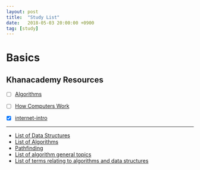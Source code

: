 ```yaml
---
layout: post
title:  "Study List"
date:   2018-05-03 20:00:00 +0900
tag: [study]
---
```


# Basics

## Khanacademy Resources

- [ ] [Algorithms](https://www.khanacademy.org/computing/computer-science/algorithms)
- [ ] [How Computers Work](https://www.khanacademy.org/computing/computer-science/how-computers-work2)
- [x] [internet-intro](https://www.khanacademy.org/computing/computer-science/internet-intro)


---


- [List of Data Structures](https://en.wikipedia.org/wiki/List_of_data_structures)
- [List of Algorithms](https://en.wikipedia.org/wiki/List_of_algorithms#Sequence_search)
- [Pathfinding](https://en.wikipedia.org/wiki/Pathfinding)
- [List of algorithm general topics](https://en.wikipedia.org/wiki/List_of_algorithm_general_topics)
- [List of terms relating to algorithms and data structures](https://en.wikipedia.org/wiki/List_of_terms_relating_to_algorithms_and_data_structures)
